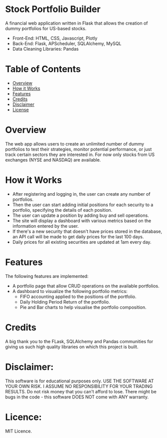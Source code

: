 # Stock Portfolio Builder

A financial web application written in Flask that allows the creation of dummy portfolios for US-based stocks.

* Front-End: HTML, CSS, Javascript, Plotly
* Back-End: Flask, APScheduler, SQLAlchemy, MySQL
* Data Cleaning Libraries: Pandas

# Table of Contents

- [Overview](https://github.com/will-i-amv/portfolio-builder-flask#Overview)
- [How it Works](https://github.com/will-i-amv/portfolio-builder-flask#Installation)
- [Features](https://github.com/will-i-amv/portfolio-builder-flask#Features)
- [Credits](https://github.com/will-i-amv/portfolio-builder-flask#Credits)
- [Disclaimer](https://github.com/will-i-amv/portfolio-builder-flask#Disclaimer)
- [License](https://github.com/will-i-amv/portfolio-builder-flask#License)

# Overview

The web app allows users to create an unlimited number of dummy portfolios to test their strategies, monitor potential performance, or just track certain sectors they are interested in. For now only stocks from US exchanges (NYSE and NASDAQ) are available.

# How it Works

* After registering and logging in, the user can create any number of portfolios.
* Then the user can start adding initial positions for each security to a portfolio, specifying the details of each position. 
* The user can update a position by adding buy and sell operations.
* The site will display a dashboard with various metrics based on the information entered by the user. 
* If there's a new security that doesn't have prices stored in the database, an API call will be made to get daily prices for the last 100 days. 
* Daily prices for all existing securities are updated at 1am every day.

# Features

The following features are implemented:
* A portfolio page that allow CRUD operations on the available portfolios.
* A dashboard to visualize the following portfolio metrics:
    - FIFO accounting applied to the positions of the portfolio.
    - Daily Holding Period Return of the portfolio.
    - Pie and Bar charts to help visualise the portfolio composition.

# Credits

A big thank you to the FLask, SQLAlchemy and Pandas communities for giving us such high quality libraries on which this project is built.

# Disclaimer: 

This software is for educational purposes only. USE THE SOFTWARE AT YOUR OWN RISK. I ASSUME NO RESPONSIBILITY FOR YOUR TRADING RESULTS. Do not risk money that you can't afford to lose. There might be bugs in the code - this software DOES NOT come with ANY warranty.

# Licence: 

MIT Licence.
